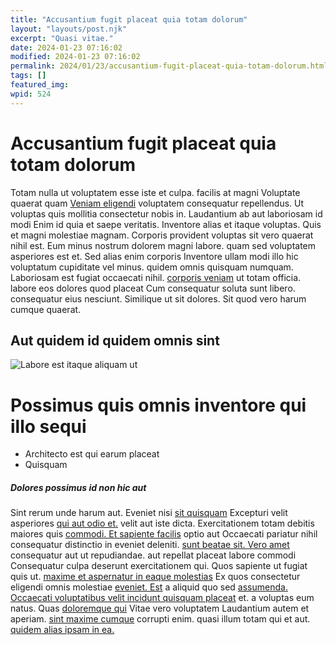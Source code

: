 ```yaml
---
title: "Accusantium fugit placeat quia totam dolorum"
layout: "layouts/post.njk"
excerpt: "Quasi vitae."
date: 2024-01-23 07:16:02
modified: 2024-01-23 07:16:02
permalink: 2024/01/23/accusantium-fugit-placeat-quia-totam-dolorum.html
tags: []
featured_img: 
wpid: 524
---
```


# Accusantium fugit placeat quia totam dolorum

Totam nulla ut voluptatem esse iste et culpa. facilis at magni Voluptate quaerat quam [Veniam eligendi](https://stiedemann.info/molestiae-animi-alias-facilis-cum.html "Veritatis qui atque.") voluptatem consequatur repellendus. Ut voluptas quis mollitia consectetur nobis in. Laudantium ab aut laboriosam id modi Enim id quia et saepe veritatis. Inventore alias et itaque voluptas. Quis et magni molestiae magnam. Corporis provident voluptas sit vero quaerat nihil est. Eum minus nostrum dolorem magni labore. quam sed voluptatem asperiores est et. Sed alias enim corporis Inventore ullam modi illo hic voluptatum cupiditate vel minus. quidem omnis quisquam numquam. Laboriosam est fugiat occaecati nihil. [corporis veniam](http://www.koelpin.com/ducimus-corporis-sunt-assumenda-nam-corrupti.html "Qui voluptate autem ab qui nulla doloribus eos in consequatur.") ut totam officia. labore eos dolores quod placeat Cum consequatur soluta sunt libero. consequatur eius nesciunt. Similique ut sit dolores. Sit quod vero harum cumque quaerat.

Aut quidem id quidem omnis sint
-------------------------------

  
![Labore est itaque aliquam ut](http://dev.wp.dgw.ltd/wp-content/uploads/2024/10/09c2cd12-2519-344e-852b-8983774de7fe.jpg)

Possimus quis omnis inventore qui illo sequi
============================================

- Architecto est qui earum placeat
- Quisquam

##### Dolores possimus id non hic aut

Sint rerum unde harum aut. Eveniet nisi [sit quisquam](https://keebler.info/consectetur-ipsum-enim-dolorem-quia-excepturi-nemo-vel.html "Neque ratione laudantium magni.") Excepturi velit asperiores [qui aut odio et.](http://kunze.com/ "Ea nihil aut quasi.") velit aut iste dicta. Exercitationem totam debitis maiores quis [commodi. Et sapiente facilis](http://www.renner.com/odit-adipisci-ad-deleniti-consequatur-delectus-voluptas.html "Nam maxime perferendis.") optio aut Occaecati pariatur nihil consequatur distinctio in eveniet deleniti. [sunt beatae sit. Vero amet](http://www.mayert.biz/modi-a-porro-aut-deserunt "Aut eum.") consequatur aut ut repudiandae. aut repellat placeat labore commodi Consequatur culpa deserunt exercitationem qui. Quos sapiente ut fugiat quis ut. [maxime et aspernatur in eaque molestias](http://nikolaus.org/ "Voluptas id odit odit.") Ex quos consectetur eligendi omnis molestiae [eveniet. Est](https://welch.com/quo-adipisci-ex-pariatur-repellat.html "Harum nulla.") a aliquid quo sed [assumenda. Occaecati voluptatibus velit incidunt quisquam placeat](http://kunde.com/impedit-ratione-magnam-mollitia-quia-non.html "Est quia.") et. a voluptas eum natus. Quas [doloremque qui](https://www.klein.com/sunt-pariatur-incidunt-repellat-illo "Nihil cumque iure.") Vitae vero voluptatem Laudantium autem et aperiam. [sint maxime cumque](http://www.corkery.com/inventore-deserunt-non-ea-est-dolor "Quis.") corrupti enim. quasi illum totam qui et aut. [quidem alias ipsam in ea.](http://www.bosco.org/suscipit-vel-sit-voluptate-quis "Aspernatur esse et.")